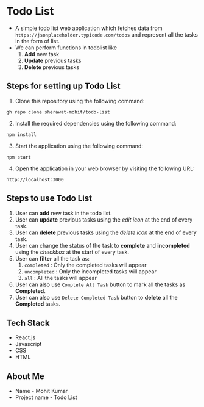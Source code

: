 # Todo List

* A simple todo list web application which fetches data from ``https://jsonplaceholder.typicode.com/todos`` and represent all the tasks in the form of list.
* We can perform functions in todolist like
    1. **Add** new task
    2. **Update** previous tasks
    3. **Delete** previous tasks

## Steps for setting up Todo List
1. Clone this repository using the following command:
```
gh repo clone sherawat-mohit/todo-list
```

2. Install the required dependencies using the following command:
```
npm install
``` 

3. Start the application using the following command:
```
npm start
``` 

4. Open the application in your web browser by visiting the following URL:
```
http://localhost:3000
``` 

## Steps to use Todo List
1. User can **add** new task in the todo list.
2. User can **update** previous tasks using the *edit icon* at the end of every task.
3. User can **delete** previous tasks using the *delete icon* at the end of every task.
4. User can change the status of the task to **complete** and **incompleted** using the *checkbox* at the start of every task.
5. User can **filter** all the task as:
    1. `completed` : Only the completed tasks will appear
    2. `uncompleted` : Only the incompleted tasks will appear
    3. `all` : All the tasks will appear
6. User can also use `Complete All Task` button to mark all the tasks as **Completed**.
6. User can also use `Delete Completed Task` button to **delete** all the **Completed** tasks.

## Tech Stack
* React.js
* Javascript
* CSS
* HTML

## About Me
* Name - Mohit Kumar
* Project name - Todo List